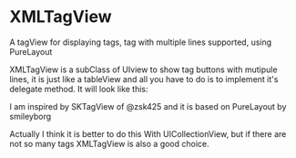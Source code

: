 # XMLTagView
A tagView for displaying tags, tag with multiple lines supported, using PureLayout 


XMLTagView is a subClass of UIview to show tag buttons with mutipule lines, it is just like a tableView and all you have to do 
is to implement it's delegate method. It will look like this:



I am inspired by SKTagView of @zsk425
and it is based on PureLayout by smileyborg

Actually I think it is better to do this With UICollectionView, but if there are not so many tags XMLTagView is also a good choice.
